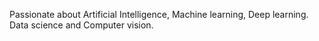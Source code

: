 Passionate about Artificial Intelligence, Machine learning, Deep learning. Data science and Computer vision.
